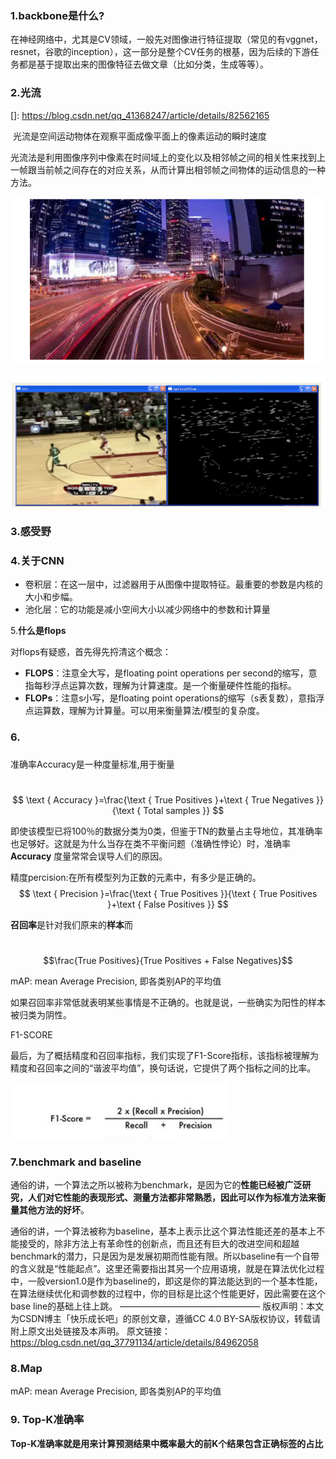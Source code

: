 ### 1.backbone是什么?

​	在神经网络中，尤其是CV领域，一般先对图像进行特征提取（常见的有vggnet，resnet，谷歌的inception），这一部分是整个CV任务的根基，因为后续的下游任务都是基于提取出来的图像特征去做文章（比如分类，生成等等）。





### 2.光流

[]: https://blog.csdn.net/qq_41368247/article/details/82562165

​	光流是空间运动物体在观察平面成像平面上的像素运动的瞬时速度

   光流法是利用图像序列中像素在时间域上的变化以及相邻帧之间的相关性来找到上一帧跟当前帧之间存在的对应关系，从而计算出相邻帧之间物体的运动信息的一种方法。

![image-20220311154016636](小tips.assets/image-20220311154016636.png)

![image-20220311154023392](小tips.assets/image-20220311154023392.png)

### 3.感受野

### 4.关于CNN

- 卷积层：在这一层中，过滤器用于从图像中提取特征。最重要的参数是内核的大小和步幅。
- 池化层：它的功能是减小空间大小以减少网络中的参数和计算量





5.**什么是flops**

对flops有疑惑，首先得先捋清这个概念：

- **FLOPS**：注意全大写，是floating point operations per second的缩写，意指每秒浮点运算次数，理解为计算速度。是一个衡量硬件性能的指标。
- **FLOPs**：注意s小写，是floating point operations的缩写（s表复数），意指浮点运算数，理解为计算量。可以用来衡量算法/模型的复杂度。





### 6.

### 



准确率Accuracy是一种度量标准,用于衡量

​                   
$$
\text { Accuracy }=\frac{\text { True Positives }+\text { True Negatives }}{\text { Total  samples }}
$$


即使该模型已将100％的数据分类为0类，但鉴于TN的数量占主导地位，其准确率也足够好。这就是为什么当存在类不平衡问题（准确性悖论）时，准确率**Accuracy** 度量常常会误导人们的原因。



精度percision:在所有模型列为正数的元素中，有多少是正确的。
$$
\text { Precision }=\frac{\text { True Positives }}{\text { True Positives }+\text { False Positives }}
$$


**召回率**是针对我们原来的**样本**而

​	$$\frac{True Positives}{True Positives + False Negatives}$$

mAP: mean Average Precision, 即各类别AP的平均值

如果召回率非常低就表明某些事情是不正确的。也就是说，一些确实为阳性的样本被归类为阴性。



F1-SCORE

最后，为了概括精度和召回率指标，我们实现了F1-Score指标，该指标被理解为精度和召回率之间的“谐波平均值”，换句话说，它提供了两个指标之间的比率。

![image-20220326180113022](小tips.assets/image-20220326180113022.png)

### 7.benchmark and baseline 

通俗的讲，一个算法之所以被称为benchmark，是因为它的**性能已经被广泛研究，人们对它性能的表现形式、测量方法都非常熟悉，因此可以作为标准方法来衡量其他方法的好坏**。







通俗的讲，一个算法被称为baseline，基本上表示比这个算法性能还差的基本上不能接受的，除非方法上有革命性的创新点，而且还有巨大的改进空间和超越benchmark的潜力，只是因为是发展初期而性能有限。所以baseline有一个自带的含义就是“性能起点”。这里还需要指出其另一个应用语境，就是在算法优化过程中，一般version1.0是作为baseline的，即这是你的算法能达到的一个基本性能，在算法继续优化和调参数的过程中，你的目标是比这个性能更好，因此需要在这个base line的基础上往上跳。
————————————————
版权声明：本文为CSDN博主「快乐成长吧」的原创文章，遵循CC 4.0 BY-SA版权协议，转载请附上原文出处链接及本声明。
原文链接：https://blog.csdn.net/qq_37791134/article/details/84962058



### 8.Map

mAP: mean Average Precision, 即各类别AP的平均值

### 9. **Top-K准确率**

**Top-K准确率就是用来计算预测结果中概率最大的前K个结果包含正确标签的占比**